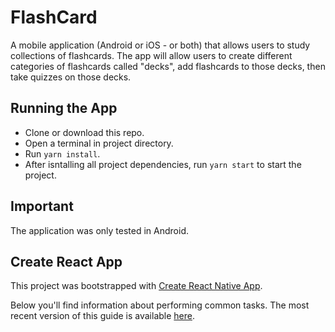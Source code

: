 # FlashCard
A mobile application (Android or iOS - or both) that allows users to study collections of flashcards. The app will allow users to create different categories of flashcards called "decks", add flashcards to those decks, then take quizzes on those decks.

## Running the App
* Clone or download this repo.
* Open a terminal in project directory.
* Run `yarn install`.
* After isntalling all project dependencies, run `yarn start` to start the project.

## Important
The application was only tested in Android.

## Create React App

This project was bootstrapped with [Create React Native App](https://github.com/react-community/create-react-native-app).

Below you'll find information about performing common tasks. The most recent version of this guide is available [here](https://github.com/react-community/create-react-native-app/blob/master/react-native-scripts/template/README.md).